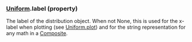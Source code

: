 ### [Uniform](Uniform.md).label (property)




The label of the distribution object.  When not None, this is used for
the x-label when plotting (see [Uniform.plot](Uniform.plot.md)) and for the
string representation for any math in a [Composite](Composite.md).

